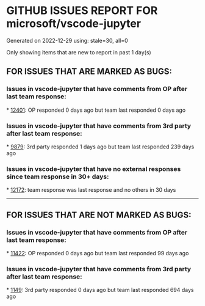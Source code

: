 
# GITHUB ISSUES REPORT FOR microsoft/vscode-jupyter


Generated on 2022-12-29 using: stale=30, all=0


Only showing items that are new to report in past 1 day(s)


## FOR ISSUES THAT ARE MARKED AS BUGS:


### Issues in vscode-jupyter that have comments from OP after last team response:


\* [12401](https://github.com/microsoft/vscode-jupyter/issues/12401 "Interactive plot not working with vscode Jupyter"): OP responded 0 days ago but team last responded 0 days ago

### Issues in vscode-jupyter that have comments from 3rd party after last team response:


\* [9879](https://github.com/microsoft/vscode-jupyter/issues/9879 "Clicking the line number in error output of a cell does not work in web"): 3rd party responded 1 days ago but team last responded 239 days ago

### Issues in vscode-jupyter that have no external responses since team response in 30+ days:


\* [12172](https://github.com/microsoft/vscode-jupyter/issues/12172 "扩展主机在过去 5 分钟内意外终止了 3 次"): team response was last response and no others in 30 days

---

## FOR ISSUES THAT ARE NOT MARKED AS BUGS:


### Issues in vscode-jupyter that have comments from OP after last team response:


\* [11422](https://github.com/microsoft/vscode-jupyter/issues/11422 "Check setting scopes"): OP responded 0 days ago but team last responded 99 days ago

### Issues in vscode-jupyter that have comments from 3rd party after last team response:


\* [1149](https://github.com/microsoft/vscode-jupyter/issues/1149 "Dataviewer needs export and copy"): 3rd party responded 0 days ago but team last responded 694 days ago
